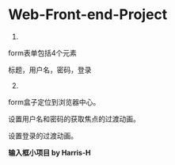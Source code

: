 # Web-Front-end-Project


1.

form表单包括4个元素

标题，用户名，密码，登录

2.

form盒子定位到浏览器中心。

设置用户名和密码的获取焦点的过渡动画。

设置登录的过渡动画。


**输入框小项目 by Harris-H**
